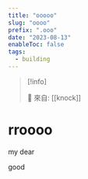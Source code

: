 ```yaml
---
title: "ooooo"
slug: "oooo"
prefix: ".ooo"
date: "2023-08-13"
enableToc: false
tags:
  - building
---
```


> [!info]
>
> 🌱 來自: [[knock]]

# rroooo

my dear

good
